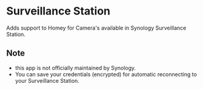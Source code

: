 # Surveillance Station

Adds support to Homey for Camera's available in Synology Surveillance Station.

## Note
* this app is not officially maintained by Synology.
* You can save your credentials (encrypted) for automatic reconnecting to your Surveillance Station.
